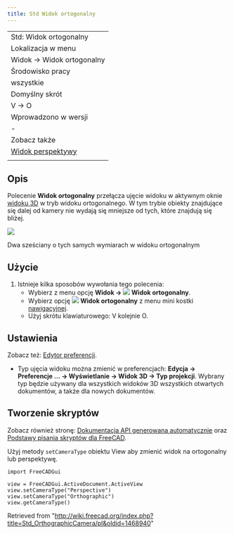 ```yaml
---
title: Std Widok ortogonalny
---
```

|  |
| --- |
| Std: Widok ortogonalny |
| Lokalizacja w menu |
| Widok → Widok ortogonalny |
| Środowisko pracy |
| wszystkie |
| Domyślny skrót |
| V → O |
| Wprowadzono w wersji |
| - |
| Zobacz także |
| [Widok perspektywy](/Std_PerspectiveCamera/pl "Std PerspectiveCamera/pl") |
|  |

## Opis

Polecenie **Widok ortogonalny** przełącza ujęcie widoku w aktywnym oknie [widoku 3D](/3D_view/pl "3D view/pl") w tryb widoku ortogonalnego. W tym trybie obiekty znajdujące się dalej od kamery nie wydają się mniejsze od tych, które znajdują się bliżej.

![](/images/Std_OrthographicCamera_example.svg)

Dwa sześciany o tych samych wymiarach w widoku ortogonalnym

## Użycie

1. Istnieje kilka sposobów wywołania tego polecenia:
   * Wybierz z menu opcję **Widok → ![](/images/Std_OrthographicCamera.svg) Widok ortogonalny**.
   * Wybierz opcję **![](/images/Std_OrthographicCamera.svg) Widok ortogonalny** z menu mini kostki [nawigacyjnej](/Navigation_Cube/pl "Navigation Cube/pl").
   * Użyj skrótu klawiaturowego: V kolejnie O.

## Ustawienia

Zobacz też: [Edytor preferencji](/Preferences_Editor/pl "Preferences Editor/pl").

* Typ ujęcia widoku można zmienić w preferencjach: **Edycja → Preferencje ... → Wyświetlanie → Widok 3D → Typ projekcji**. Wybrany typ będzie używany dla wszystkich widoków 3D wszystkich otwartych dokumentów, a także dla nowych dokumentów.

## Tworzenie skryptów

Zobacz również stronę: [Dokumentacja API generowana automatycznie](https://freecad.github.io/SourceDoc/) oraz [Podstawy pisania skryptów dla FreeCAD](/FreeCAD_Scripting_Basics/pl "FreeCAD Scripting Basics/pl").

Użyj metody `setCameraType` obiektu View aby zmienić widok na ortogonalny lub perspektywę.

```
import FreeCADGui

view = FreeCADGui.ActiveDocument.ActiveView
view.setCameraType("Perspective")
view.setCameraType("Orthographic")
view.getCameraType()

```

Retrieved from "<http://wiki.freecad.org/index.php?title=Std_OrthographicCamera/pl&oldid=1468940>"